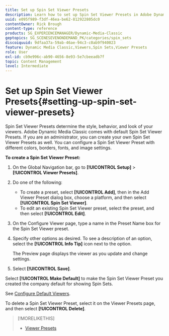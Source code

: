 ```yaml
---
title: Set up Spin Set Viewer Presets
description: Learn how to set up Spin Set Viewer Presets in Adobe Dynamic Media Classic.
uuid: e095f989-f3df-46ea-be62-812922805dc0
contentOwner: Rick Brough
content-type: reference
products: SG_EXPERIENCEMANAGER/Dynamic-Media-Classic
geptopics: SG_SCENESEVENONDEMAND_PK/categories/spin_sets
discoiquuid: 9dfaa37a-59ab-46ae-94c3-c0ab9f940023
feature: Dynamic Media Classic,Viewers,Spin Sets,Viewer Presets
role: User
exl-id: cb9e996c-ab90-4656-8e93-5e7cbeeadb7f
topic: Content Management
level: Intermediate
---
```

# Set up Spin Set Viewer Presets{#setting-up-spin-set-viewer-presets}

Spin Set Viewer Presets determine the style, behavior, and look of your viewers. Adobe Dynamic Media Classic comes with default Spin Set Viewer Presets. If you are an administrator, you can create your own Spin Set Viewer Presets as well. You can configure a Spin Set Viewer Preset with different colors, borders, fonts, and image settings.

**To create a Spin Set Viewer Preset:**

1. On the Global Navigation bar, go to **[!UICONTROL Setup]** > **[!UICONTROL Viewer Presets]**.
1. Do one of the following:

    * To create a preset, select **[!UICONTROL Add]**, then in the Add Viewer Preset dialog box, choose a platform, and then select **[!UICONTROL Spin Set Viewer]**.
    * To edit an existing Spin Set Viewer preset, select the preset, and then select **[!UICONTROL Edit]**.

1. On the Configure Viewer page, type a name in the Preset Name box for the Spin Set Viewer preset.
1. Specify other options as desired. To see a description of an option, select the **[!UICONTROL Info Tip]** icon next to the option.

   The Preview page displays the viewer as you update and change settings.

1. Select **[!UICONTROL Save]**.

Select **[!UICONTROL Make Default]** to make the Spin Set Viewer Preset you created the company default for showing Spin Sets.

See [Configure Default Viewers](application-setup.md#configuring_default_viewers).

To delete a Spin Set Viewer Preset, select it on the Viewer Presets page, and then select **[!UICONTROL Delete]**.

>[!MORELIKETHIS]
>
>* [Viewer Presets](application-setup.md#viewer_presets)
